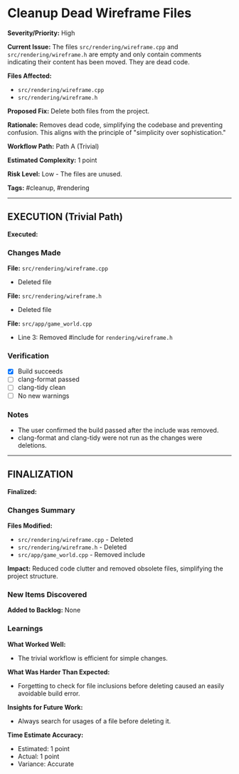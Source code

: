 # Cleanup Dead Wireframe Files

**Severity/Priority:** High

**Current Issue:** The files `src/rendering/wireframe.cpp` and `src/rendering/wireframe.h` are empty and only contain comments indicating their content has been moved. They are dead code.

**Files Affected:**
- `src/rendering/wireframe.cpp`
- `src/rendering/wireframe.h`

**Proposed Fix:** Delete both files from the project.

**Rationale:** Removes dead code, simplifying the codebase and preventing confusion. This aligns with the principle of "simplicity over sophistication."

**Workflow Path:** Path A (Trivial)

**Estimated Complexity:** 1 point

**Risk Level:** Low - The files are unused.

**Tags:** #cleanup, #rendering

---

## EXECUTION (Trivial Path)

**Executed:**

### Changes Made

**File:** `src/rendering/wireframe.cpp`
- Deleted file

**File:** `src/rendering/wireframe.h`
- Deleted file

**File:** `src/app/game_world.cpp`
- Line 3: Removed #include for `rendering/wireframe.h`

### Verification

- [x] Build succeeds
- [ ] clang-format passed
- [ ] clang-tidy clean
- [ ] No new warnings

### Notes
- The user confirmed the build passed after the include was removed.
- clang-format and clang-tidy were not run as the changes were deletions.

---

## FINALIZATION

**Finalized:**

### Changes Summary

**Files Modified:**
- `src/rendering/wireframe.cpp` - Deleted
- `src/rendering/wireframe.h` - Deleted
- `src/app/game_world.cpp` - Removed include

**Impact:** Reduced code clutter and removed obsolete files, simplifying the project structure.

### New Items Discovered

**Added to Backlog:** None

### Learnings

**What Worked Well:**
- The trivial workflow is efficient for simple changes.

**What Was Harder Than Expected:**
- Forgetting to check for file inclusions before deleting caused an easily avoidable build error.

**Insights for Future Work:**
- Always search for usages of a file before deleting it.

**Time Estimate Accuracy:**
- Estimated: 1 point
- Actual: 1 point
- Variance: Accurate

